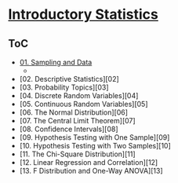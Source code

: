 <!--
Filename: 	note.md
Project: 	/Users/shume/Developer/stat/IntroductoryStatistics
Author: 	shumez <https://github.com/shumez>
Created: 	2019-05-25 13:08:3
Modified: 	2019-05-25 13:22:10
-----
Copyright (c) 2019 shumez
-->

# [Introductory Statistics]

## ToC

* [01. Sampling and Data][01]
    * [][0101]
* [02. Descriptive Statistics][02]
* [03. Probability Topics][03]
* [04. Discrete Random Variables][04]
* [05. Continuous Random Variables][05]
* [06. The Normal Distribution][06]
* [07. The Central Limit Theorem][07]
* [08. Confidence Intervals][08]
* [09. Hypothesis Testing with One Sample][09]
* [10. Hypothesis Testing with Two Samples][10]
* [11. The Chi-Square Distribution][11]
* [12. Linear Regression and Correlation][12]
* [13. F Distribution and One-Way ANOVA][13]


## 




##
[01]: #
[0101]: #

<!-- ref -->
[Introductory Statistics]: https://cnx.org/contents/MBiUQmmY@23.30:2T34_25K@14

<!-- fig -->

<!-- <style type="text/css">
	img{width: 51%; float: right;}
</style> -->